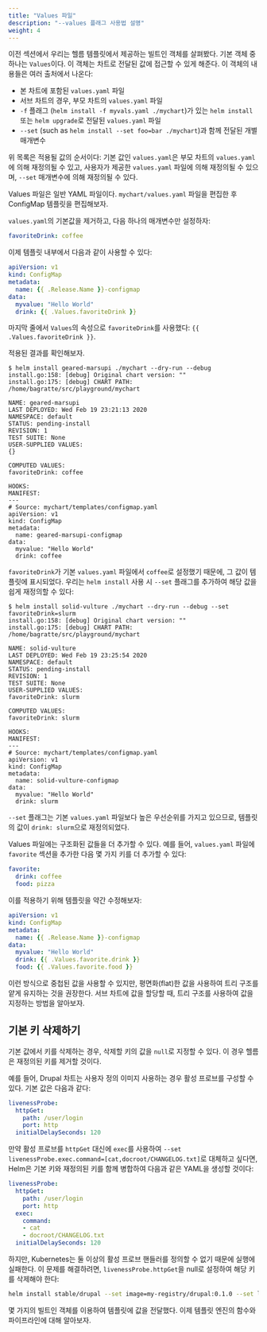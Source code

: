 ```yaml
---
title: "Values 파일"
description: "--values 플래그 사용법 설명"
weight: 4
---
```


이전 섹션에서 우리는 헬름 템플릿에서 제공하는 빌트인 객체를 살펴봤다. 기본 객체 중 하나는 `Values`이다. 이 객체는 차트로 전달된 값에 접근할 수 있게 해준다. 이 객체의 내용들은 여러 출처에서 나온다:

- 본 차트에 포함된 `values.yaml` 파일
- 서브 차트의 경우, 부모 차트의 `values.yaml` 파일
- `-f` 플래그 (`helm install -f myvals.yaml ./mychart`)가 있는 `helm install` 또는 `helm upgrade`로 전달된 `values.yaml` 파일
- `--set` (such as `helm install --set foo=bar ./mychart`)과 함께 전달된 개별 매개변수

위 목록은 적용될 값의 순서이다: 기본 값인 `values.yaml`은 부모 차트의 `values.yaml`에 의해 재정의될 수 있고, 사용자가 제공한 `values.yaml` 파일에 의해 재정의될 수 있으며, `--set` 매개변수에 의해 재정의될 수 있다.

Values 파일은 일반 YAML 파일이다. `mychart/values.yaml` 파일을 편집한 후 ConfigMap 템플릿을 편집해보자.

`values.yaml`의 기본값을 제거하고, 다음 하나의 매개변수만 설정하자:

```yaml
favoriteDrink: coffee
```

이제 템플릿 내부에서 다음과 같이 사용할 수 있다: 

```yaml
apiVersion: v1
kind: ConfigMap
metadata:
  name: {{ .Release.Name }}-configmap
data:
  myvalue: "Hello World"
  drink: {{ .Values.favoriteDrink }}
```

마지막 줄에서 `Values`의 속성으로 `favoriteDrink`를 사용했다:
`{{ .Values.favoriteDrink }}`.

적용된 결과를 확인해보자.

```console
$ helm install geared-marsupi ./mychart --dry-run --debug
install.go:158: [debug] Original chart version: ""
install.go:175: [debug] CHART PATH: /home/bagratte/src/playground/mychart

NAME: geared-marsupi
LAST DEPLOYED: Wed Feb 19 23:21:13 2020
NAMESPACE: default
STATUS: pending-install
REVISION: 1
TEST SUITE: None
USER-SUPPLIED VALUES:
{}

COMPUTED VALUES:
favoriteDrink: coffee

HOOKS:
MANIFEST:
---
# Source: mychart/templates/configmap.yaml
apiVersion: v1
kind: ConfigMap
metadata:
  name: geared-marsupi-configmap
data:
  myvalue: "Hello World"
  drink: coffee
```

`favoriteDrink`가 기본 `values.yaml` 파일에서 `coffee`로 설정했기 때문에, 그 값이 템플릿에 표시되었다. 우리는 `helm install` 사용 시 `--set` 플래그를 추가하여 해당 값을 쉽게 재정의할 수 있다:

```console
$ helm install solid-vulture ./mychart --dry-run --debug --set favoriteDrink=slurm
install.go:158: [debug] Original chart version: ""
install.go:175: [debug] CHART PATH: /home/bagratte/src/playground/mychart

NAME: solid-vulture
LAST DEPLOYED: Wed Feb 19 23:25:54 2020
NAMESPACE: default
STATUS: pending-install
REVISION: 1
TEST SUITE: None
USER-SUPPLIED VALUES:
favoriteDrink: slurm

COMPUTED VALUES:
favoriteDrink: slurm

HOOKS:
MANIFEST:
---
# Source: mychart/templates/configmap.yaml
apiVersion: v1
kind: ConfigMap
metadata:
  name: solid-vulture-configmap
data:
  myvalue: "Hello World"
  drink: slurm
```

`--set` 플래그는 기본 `values.yaml` 파일보다 높은 우선순위를 가지고 있으므로, 템플릿의 값이 `drink: slurm`으로 재정의되었다.

Values 파일에는 구조화된 값들을 더 추가할 수 있다. 예를 들어, `values.yaml` 파일에 `favorite` 섹션을 추가한 다음 몇 가지 키를 더 추가할 수 있다:

```yaml
favorite:
  drink: coffee
  food: pizza
```

이를 적용하기 위해 템플릿을 약간 수정해보자:

```yaml
apiVersion: v1
kind: ConfigMap
metadata:
  name: {{ .Release.Name }}-configmap
data:
  myvalue: "Hello World"
  drink: {{ .Values.favorite.drink }}
  food: {{ .Values.favorite.food }}
```

이런 방식으로 중첩된 값을 사용할 수 있지만, 평면화(flat)한 값을 사용하여 트리 구조를 얕게 유지하는 것을 권장한다. 서브 차트에 값을 할당할 때, 트리 구조를 사용하여 값을 지정하는 방법을 알아보자.

## 기본 키 삭제하기

기본 값에서 키를 삭제하는 경우, 삭제할 키의 값을 `null`로 지정할 수 있다. 이 경우 헬름은 재정의된 키를 제거할 것이다. 

예를 들어, Drupal 차트는 사용자 정의 이미지 사용하는 경우 활성 프로브를 구성할 수 있다. 기본 값은 다음과 같다:

```yaml
livenessProbe:
  httpGet:
    path: /user/login
    port: http
  initialDelaySeconds: 120
```

만약 활성 프로브를 `httpGet` 대신에 `exec`를 사용하여 `--set livenessProbe.exec.command=[cat,docroot/CHANGELOG.txt]`로 대체하고 싶다면, Helm은 기본 키와 재정의된 키를 함께 병합하여 다음과 같은 YAML을 생성할 것이다:

```yaml
livenessProbe:
  httpGet:
    path: /user/login
    port: http
  exec:
    command:
    - cat
    - docroot/CHANGELOG.txt
  initialDelaySeconds: 120
```

하지만, Kubernetes는 둘 이상의 활성 프로브 핸들러를 정의할 수 없기 때문에 실행에 실패한다. 이 문제를 해결하려면, `livenessProbe.httpGet`을 null로 설정하여 해당 키를 삭제해야 한다:

```sh
helm install stable/drupal --set image=my-registry/drupal:0.1.0 --set livenessProbe.exec.command=[cat,docroot/CHANGELOG.txt] --set livenessProbe.httpGet=null
```

몇 가지의 빌트인 객체를 이용하여 템플릿에 값을 전달했다. 이제 템플릿 엔진의 함수와 파이프라인에 대해 알아보자. 
